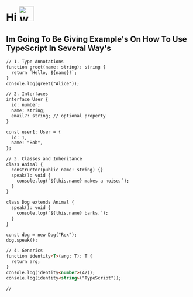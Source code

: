 # Hi <img src="https://user-images.githubusercontent.com/72663882/171687151-bb31c996-c9d2-49c8-b593-734946893b23.gif" alt="waving hand gif" aria-hidden="true" width="40" />

## Im Going To Be Giving Example's On How To Use TypeScript In Several Way's 
```html
// 1. Type Annotations
function greet(name: string): string {
  return `Hello, ${name}!`;
}
console.log(greet("Alice"));

// 2. Interfaces
interface User {
  id: number;
  name: string;
  email?: string; // optional property
}

const user1: User = {
  id: 1,
  name: "Bob",
};

// 3. Classes and Inheritance
class Animal {
  constructor(public name: string) {}
  speak(): void {
    console.log(`${this.name} makes a noise.`);
  }
}

class Dog extends Animal {
  speak(): void {
    console.log(`${this.name} barks.`);
  }
}

const dog = new Dog("Rex");
dog.speak();

// 4. Generics
function identity<T>(arg: T): T {
  return arg;
}
console.log(identity<number>(42));
console.log(identity<string>("TypeScript"));

//

